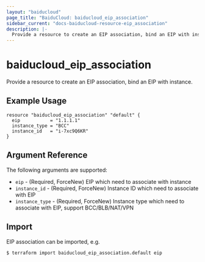 ```yaml
---
layout: "baiducloud"
page_title: "BaiduCloud: baiducloud_eip_association"
sidebar_current: "docs-baiducloud-resource-eip_association"
description: |-
  Provide a resource to create an EIP association, bind an EIP with instance.
---
```


# baiducloud_eip_association

Provide a resource to create an EIP association, bind an EIP with instance.

## Example Usage

```hcl
resource "baiducloud_eip_association" "default" {
  eip           = "1.1.1.1"
  instance_type = "BCC"
  instance_id   = "i-7xc9Q6KR"
}
```

## Argument Reference

The following arguments are supported:

* `eip` - (Required, ForceNew) EIP which need to associate with instance
* `instance_id` - (Required, ForceNew) Instance ID which need to associate with EIP
* `instance_type` - (Required, ForceNew) Instance type which need to associate with EIP, support BCC/BLB/NAT/VPN


## Import

EIP association can be imported, e.g.

```hcl
$ terraform import baiducloud_eip_association.default eip
```

